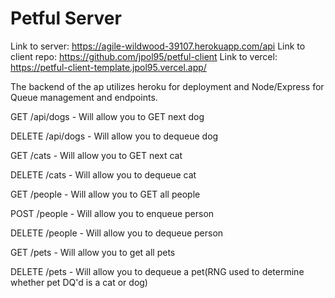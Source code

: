 # Petful Server

Link to server: https://agile-wildwood-39107.herokuapp.com/api
Link to client repo: https://github.com/jpol95/petful-client
Link to vercel: https://petful-client-template.jpol95.vercel.app/

The backend of the ap utilizes heroku for deployment and Node/Express for Queue management and endpoints. 

GET /api/dogs - Will allow you to GET next dog

DELETE /api/dogs - Will allow you to dequeue dog

GET /cats - Will allow you to GET next cat

DELETE /cats - Will allow you to dequeue cat

GET /people - Will allow you to GET all people

POST /people - Will allow you to enqueue person

DELETE /people - Will allow you to dequeue person

GET /pets - Will allow you to get all pets 

DELETE /pets - Will allow you to dequeue a pet(RNG used to determine whether pet DQ'd is a cat or dog)
